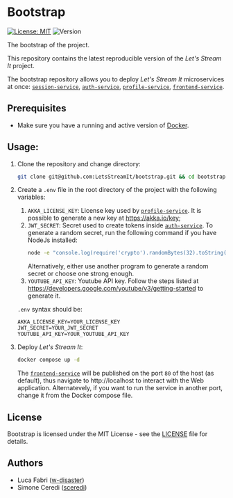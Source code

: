 # Bootstrap

[![License: MIT](https://img.shields.io/badge/License-MIT-yellow.svg)](https://opensource.org/licenses/MIT)
![Version](https://img.shields.io/github/v/release/letsstreamit/bootstrap?style=plastic)

The bootstrap of the project.

This repository contains the latest reproducible version of the *Let's Stream It* project.

The bootstrap repository allows you to deploy *Let's Stream It* microservices at once: [`session-service`](https://github.com/LetsStreamIt/session-service), [`auth-service`](https://github.com/LetsStreamIt/auth-service), [`profile-service`](https://github.com/LetsStreamIt/profile-service), [`frontend-service`](https://github.com/LetsStreamIt/frontend-service).


## Prerequisites

- Make sure you have a running and active version of [Docker](https://docs.docker.com/engine/install/).

## Usage:

1. Clone the repository and change directory:
    ```bash
    git clone git@github.com:LetsStreamIt/bootstrap.git && cd bootstrap
    ```

2. Create a `.env` file in the root directory of the project with the following variables:
    1. `AKKA_LICENSE_KEY`: License key used by [`profile-service`](https://github.com/LetsStreamIt/profile-service). It is possible to generate a new key at https://akka.io/key;
    2. `JWT_SECRET`: Secret used to create tokens inside [`auth-service`](https://github.com/LetsStreamIt/auth-service). To generate a random secret, run the following command if you have NodeJs installed:
        ```bash
        node -e "console.log(require('crypto').randomBytes(32).toString('hex'))"
        ```
        Alternatively, either use another program to generate a random secret or choose one strong enough.
    3. `YOUTUBE_API_KEY`: Youtube API key. Follow the steps listed at https://developers.google.com/youtube/v3/getting-started to generate it.


    `.env` syntax should be:
    ```plaintext 
    AKKA_LICENSE_KEY=YOUR_LICENSE_KEY
    JWT_SECRET=YOUR_JWT_SECRET
    YOUTUBE_API_KEY=YOUR_YOUTUBE_API_KEY
    ```

4. Deploy *Let's Stream It*:
   ```bash
   docker compose up -d
   ```
   The [`frontend-service`](https://github.com/LetsStreamIt/frontend-service) will be published on the port `80` of the host (as default), thus navigate to http://localhost to interact with the Web application. Alternatevely, if you want to run the service in another port, change it from the Docker compose file.

## License

Bootstrap is licensed under the MIT License - see the [LICENSE](./LICENSE) file for details.

## Authors

- Luca Fabri ([w-disaster](https://github.com/w-disaster))
- Simone Ceredi ([sceredi](https://github.com/sceredi))
